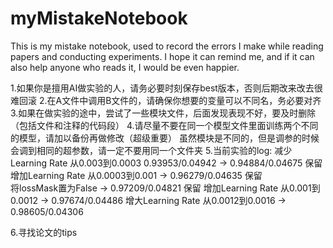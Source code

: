 # myMistakeNotebook
This is my mistake notebook, used to record the errors I make while reading papers and conducting experiments. I hope it can remind me, and if it can also help anyone who reads it, I would be even happier.

1.如果你是擅用AI做实验的人，请务必要时刻保存best版本，否则后期改来改去很难回滚
2.在A文件中调用B文件的，请确保你想要的变量可以不同名，务必要对齐
3.如果在做实验的途中，尝试了一些模块文件，后面发现表现不好，要及时删除（包括文件和注释的代码段）
4.请尽量不要在同一个模型文件里面训练两个不同的模型，请加以备份再做修改（超级重要）
  虽然模块是不同的，但是调参的时候会调到相同的超参数，请一定不要用同一个文件夹
5.当前实验的log:
减少Learning Rate 从0.003到0.0003  0.93953/0.04942  ->  0.94884/0.04675  保留
增加Learning Rate 从0.0003到0.001  ->  0.96279/0.04635  保留                 
将lossMask置为False  ->  0.97209/0.04821  保留
增加Learning Rate 从0.001到0.0012  ->  0.97674/0.04486
增大Learning Rate 从0.0012到0.0016  -> 0.98605/0.04306

6.寻找论文的tips
